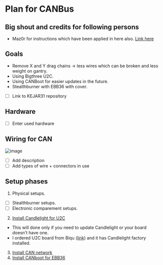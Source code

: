 # Plan for CANBus

## Big shout and credits for following persons
* Maz0r for instructions which have been applied in here also. [Link here](https://github.com/maz0r/klipper_canbus)

## Goals
* Remove X and Y drag chains -> less wires which can be broken and less weight on gantry.
* Using Bigthree U2C.
* Using CANBoot for easier updates in the future.
* Stealthburner with EBB36 with cover.
* [ ] Link to KEJAR31 repository

## Hardware
* [ ] Enter used hardware

## Wiring for CAN
![image](https://user-images.githubusercontent.com/5571703/210231123-c93c79a3-9f3c-410c-a355-f7c14e99283d.png)

* [ ] Add description
* [ ] Add types of wire + connectors in use

## Setup phases
1. Physical setups.
* [ ] Stealthburner setups.
* [ ] Electronic comparement setups.
2. [Install Candlelight for U2C](candlelight.md) 
* This will done only if you need to update Candlelight or your board doesn't have one.
* I ordered U2C board from Biqu ([link](https://biqu.equipment/products/bigtreetech-ebb-36-42-can-bus-for-connecting-klipper-expansion-device?_pos=1&_sid=f0f8330af&_ss=r&variant=39762747949154)) and it has Candlelight factory installed.
3. [Install CAN network](can_network.md)
4. [Install CANboot for EBB36](ebb36.md)
